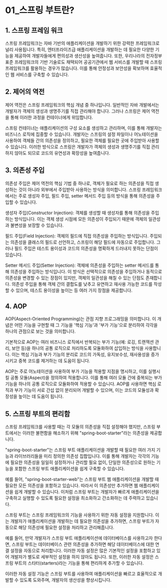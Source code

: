 # 01_스프링 부트란?

## 1. 스프링 프레임 워크

스프링 프레임워크는 자바 기반의 애플리케이션을 개발하기 위한 강력한 프레임워크로 널리 사용됩니다. 특히, 엔터프라이즈급 애플리케이션을 개발하는 데 필요한 다양한 기능을 제공하여 개발자들에게 편의성과 생산성을 높여줍니다. 또한, 우리나라의 전자정부 표준 프레임워크의 기반 기술로도 채택되어 공공기관에서 웹 서비스를 개발할 때 스프링 프레임워크를 활용하는 경우가 많습니다. 이를 통해 안정성과 보안성을 확보하며 효율적인 웹 서비스를 구축할 수 있습니다.

## 2. 제어의 역전

제어 역전은 스프링 프레임워크의 핵심 개념 중 하나입니다. 일반적인 자바 개발에서는 개발자가 객체의 생성과 생명주기를 직접 관리해야 합니다. 그러나 스프링은 제어 역전을 통해 이러한 과정을 컨테이너에게 위임합니다.

스프링 컨테이너는 애플리케이션의 구성 요소를 생성하고 관리하며, 이를 통해 개발자는 비즈니스 로직에 집중할 수 있습니다. 개발자는 스프링의 설정 파일이나 어노테이션을 사용하여 객체들 간의 의존성을 정의하고, 필요한 객체를 필요한 곳에 주입받아 사용할 수 있습니다. 이러한 방식으로 스프링은 개발자가 객체의 생성과 생명주기를 직접 관리하지 않아도 되므로 코드의 유연성과 확장성을 높여줍니다.

## 3. 의존성 주입

의존성 주입은 제어 역전의 핵심 기법 중 하나로, 객체가 필요로 하는 의존성을 직접 생성하는 것이 아니라 외부에서 주입받아 사용하는 방식을 의미합니다. 스프링 프레임워크에서는 주로 생성자 주입, 필드 주입, setter 메서드 주입 등의 방식을 통해 의존성을 주입할 수 있습니다.

생성자 주입(Constructor Injection): 객체를 생성할 때 생성자를 통해 의존성을 주입하는 방식입니다. 이는 객체 생성 시점에 모든 의존성이 주입되기 때문에 객체의 일관성과 불변성을 보장할 수 있습니다.

필드 주입(Field Injection): 객체의 필드에 직접 의존성을 주입하는 방식입니다. 주입되는 의존성을 클래스의 필드로 선언하고, 스프링이 해당 필드에 자동으로 주입합니다. 그러나 필드 주입은 테스트 용이성과 코드의 의존성을 명확하게 드러내지 못하는 단점이 있습니다.

Setter 메서드 주입(Setter Injection): 객체에 의존성을 주입하는 setter 메서드를 통해 의존성을 주입하는 방식입니다. 이 방식은 선택적으로 의존성을 주입하거나 동적으로 의존성을 변경할 수 있는 장점이 있지만, 객체의 일관성을 해칠 수 있는 단점도 존재합니다.
의존성 주입을 통해 객체 간의 결합도를 낮추고 유연하고 재사용 가능한 코드를 작성할 수 있으며, 테스트 용이성을 높이는 등 여러 가지 장점을 제공합니다.

## 4. AOP

AOP(Aspect-Oriented Programming)는 관점 지향 프로그래밍을 의미합니다. 이 개념은 어떤 기능을 구현할 때 그 기능을 '핵심 기능'과 '부가 기능'으로 분리하여 각각을 하나의 관점으로 보는 것을 의미합니다.

기본적으로 AOP는 여러 비즈니스 로직에서 반복되는 부가 기능(예: 로깅, 트랜잭션 관리, 보안 등)을 하나의 공통 로직으로 처리하도록 모듈화하여 삽입하는 방식을 사용합니다. 이는 핵심 기능과 부가 기능의 분리로 코드의 가독성, 유지보수성, 재사용성을 증가시키고 중복 코드를 제거하는 데 도움이 됩니다.

AOP는 주로 어노테이션을 사용하여 부가 기능을 적용할 지점을 명시하고, 이를 실행시킬 공통 모듈(Aspect)을 정의하여 적용합니다. 이를 통해 여러 모듈 간에 중복되는 부가 기능을 하나의 공통 로직으로 모듈화하여 적용할 수 있습니다. AOP를 사용하면 핵심 로직과 부가 기능이 서로 간섭 없이 분리되어 개발할 수 있으며, 이는 코드의 모듈성과 확장성을 높이는 데 도움이 됩니다.

## 5. 스프링 부트의 편리함

스프링 프레임워크를 사용할 때는 각 모듈의 의존성을 직접 설정해야 했지만, 스프링 부트에서는 이러한 불편함을 해소하기 위해 "spring-boot-starter"라는 의존성을 제공합니다.

"spring-boot-starter"는 스프링 부트 애플리케이션을 개발할 때 필요한 여러 가지 기능과 라이브러리들을 미리 정의한 의존성 집합입니다. 이를 통해 개발자는 각각의 기능에 필요한 의존성을 일일히 설정하거나 관리할 필요 없이, 단일한 의존성으로 원하는 기능을 포함한 스프링 부트 애플리케이션을 쉽게 구축할 수 있습니다.

예를 들어, "spring-boot-starter-web"는 스프링 부트 웹 애플리케이션을 개발할 때 필요한 모든 의존성을 포함하고 있습니다. 따라서 이 의존성만 추가하면 웹 애플리케이션을 쉽게 개발할 수 있습니다. 이처럼 스프링 부트는 개발자가 빠르게 애플리케이션을 구축하고 실행할 수 있도록 필요한 설정을 최소화하고 간소화하는 데 주력하고 있습니다.

스프링 부트는 스프링 프레임워크의 기능을 사용하기 위한 자동 설정을 지원합니다. 이는 개발자가 애플리케이션을 개발하는 데 필요한 의존성을 추가하면, 스프링 부트가 자동으로 해당 의존성에 필요한 설정을 처리하고 관리해줍니다.

예를 들어, 만약 개발자가 스프링 부트 애플리케이션에 데이터베이스를 사용하고자 한다면, 스프링 부트는 데이터베이스 관련 의존성을 추가하면 해당 데이터베이스에 대한 연결 설정을 자동으로 처리합니다. 이러한 자동 설정은 많은 기본적인 설정을 포함하고 있어 개발자가 별도로 세부적인 설정을 하지 않아도 됩니다. 또한, 이러한 자동 설정은 스프링 부트의 스타터(starters)라는 기능을 통해 편리하게 추가할 수 있습니다.

이러한 자동 설정 기능은 스프링 부트를 사용하여 애플리케이션을 빠르고 효율적으로 개발할 수 있도록 도와주며, 개발자의 생산성을 향상시킵니다.
